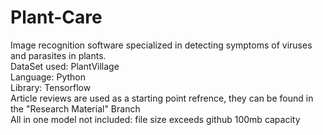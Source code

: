 # Plant-Care
Image recognition software specialized in detecting symptoms of viruses and parasites in plants.<br />
DataSet used: PlantVillage<br />
Language: Python<br />
Library: Tensorflow<br />
Article reviews are used as a starting point refrence, they can be found in the "Research Material" Branch<br />
All in one model not included: file size exceeds github 100mb capacity
